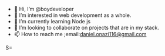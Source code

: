 - 👋 Hi, I’m @boydeveloper
- 👀 I’m interested in web development as a whole.
- 🌱 I’m currently learning Node js
- 💞️ I’m looking to collaborate on projects that are in my stack.
- 📫 How to reach me ;email:daniel.onazi116@gmail.com


S=
<!---
boydeveloper/boydeveloper is a ✨ special ✨ repository because its `README.md` (this file) appears on your GitHub profile.
You can click the Preview link to take a look at your changes.
--->
